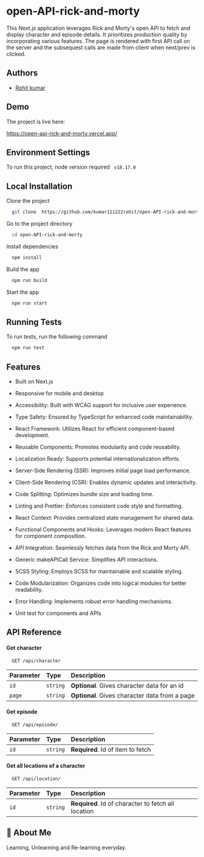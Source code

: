 # open-API-rick-and-morty

This Next.js application leverages Rick and Morty's open API to fetch and display character and episode details. It prioritizes production quality by incorporating various features. The page is rendered with first API call on the server and the subsequest calls are made from client when next/prev is clicked.

## Authors

- [Rohit kumar](https://github.com/kumar111222rohit)

## Demo

The project is live here:

https://open-api-rick-and-morty.vercel.app/

## Environment Settings

To run this project, node version required
` v18.17.0`

## Local Installation

Clone the project

```bash
  git clone  https://github.com/kumar111222rohit/open-API-rick-and-morty.git
```

Go to the project directory

```bash
  cd open-API-rick-and-morty
```

Install dependencies

```bash
  npm install
```

Build the app

```bash
  npm run build
```

Start the app

```bash
  npm run start
```

## Running Tests

To run tests, run the following command

```bash
  npm run test
```

## Features

- Built on Next.js
- Responsive for mobile and desktop
- Accessibility: Built with WCAG support for inclusive user experience.

- Type Safety: Ensured by TypeScript for enhanced code maintainability.

- React Framework: Utilizes React for efficient component-based development.

- Reusable Components: Promotes modularity and code reusability.
- Localization Ready: Supports potential internationalization efforts.
- Server-Side Rendering (SSR): Improves initial page load performance.
- Client-Side Rendering (CSR): Enables dynamic updates and interactivity.
- Code Splitting: Optimizes bundle size and loading time.
- Linting and Prettier: Enforces consistent code style and formatting.
- React Context: Provides centralized state management for shared data.
- Functional Components and Hooks: Leverages modern React features for component composition.
- API Integration: Seamlessly fetches data from the Rick and Morty API.
- Generic makeAPICall Service: Simplifies API interactions.
- SCSS Styling: Employs SCSS for maintainable and scalable styling.
- Code Modularization: Organizes code into logical modules for better readability.
- Error Handling: Implements robust error handling mechanisms.
- Unit test for components and APIs

## API Reference

#### Get character

```http
  GET /api/character
```

| Parameter | Type     | Description                                    |
| :-------- | :------- | :--------------------------------------------- |
| `id`      | `string` | **Optional**. Gives character data for an id   |
| `page`    | `string` | **Optional**. Gives character data from a page |

#### Get episode

```http
  GET /api/episode/
```

| Parameter | Type     | Description                       |
| :-------- | :------- | :-------------------------------- |
| `id`      | `string` | **Required**. Id of item to fetch |

#### Get all locations of a character

```http
  GET /api/location/
```

| Parameter | Type     | Description                                         |
| :-------- | :------- | :-------------------------------------------------- |
| `id`      | `string` | **Required**. Id of character to fetch all location |

## 🚀 About Me

Learning, Unlearning and Re-learning everyday.
